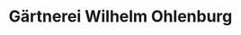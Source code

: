 ---
title: "Gärtnerei Wilhelm Ohlenburg"
url: /gronau-leine/gaertnerei-wilhelm-ohlenburg/
shop: Blumen
---